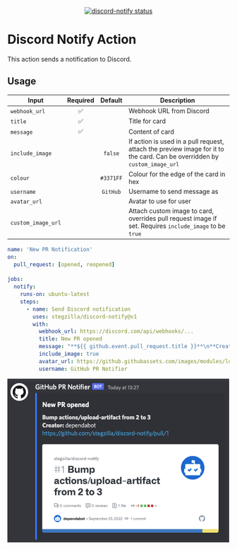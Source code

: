 <p align="center">
  <a href="https://github.com/stegzilla/discord-notify/actions"><img alt="discord-notify status" src="https://github.com/stegzilla/discord-notify/workflows/build-test/badge.svg"></a>
</p>

# Discord Notify Action

This action sends a notification to Discord.

## Usage

| Input              |      Required      |  Default  | Description                                                                                                               |
| ------------------ | :----------------: | :-------: | ------------------------------------------------------------------------------------------------------------------------- |
| `webhook_url`      | :white_check_mark: |           | Webhook URL from Discord                                                                                                  |
| `title`            | :white_check_mark: |           | Title for card                                                                                                            |
| `message`          | :white_check_mark: |           | Content of card                                                                                                           |
| `include_image`    |                    |  `false`  | If action is used in a pull request, attach the preview image for it to the card. Can be overridden by `custom_image_url` |
| `colour`           |                    | `#3371FF` | Colour for the edge of the card in hex                                                                                    |
| `username`         |                    | `GitHub`  | Username to send message as                                                                                               |
| `avatar_url`       |                    |           | Avatar to use for user                                                                                                    |
| `custom_image_url` |                    |           | Attach custom image to card, overrides pull request image if set. Requires `include_image` to be `true`                   |

```yaml
name: 'New PR Notification'
on:
  pull_request: [opened, reopened]

jobs:
  notify:
    runs-on: ubuntu-latest
    steps:
      - name: Send Discord notification
        uses: stegzilla/discord-notify@v1
        with:
          webhook_url: https://discord.com/api/webhooks/...
          title: New PR opened
          message: "**${{ github.event.pull_request.title }}**\n**Creator:** ${{ github.event.pull_request.user.login }}\n${{ github.event.pull_request.html_url }}"
          include_image: true
          avatar_url: https://github.githubassets.com/images/modules/logos_page/GitHub-Mark.png
          username: GitHub PR Notifier
```

![Screenshot](images/screenshot.png)
